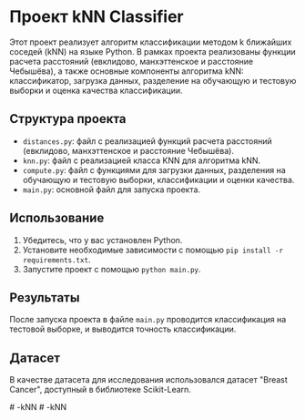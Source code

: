 # Проект kNN Classifier

Этот проект реализует алгоритм классификации методом k ближайших соседей (kNN) на языке Python. В рамках проекта реализованы функции расчета расстояний (евклидово, манхэттенское и расстояние Чебышёва), а также основные компоненты алгоритма kNN: классификатор, загрузка данных, разделение на обучающую и тестовую выборки и оценка качества классификации.

## Структура проекта

- `distances.py`: файл с реализацией функций расчета расстояний (евклидово, манхэттенское и расстояние Чебышёва).
- `knn.py`: файл с реализацией класса KNN для алгоритма kNN.
- `compute.py`: файл с функциями для загрузки данных, разделения на обучающую и тестовую выборки, классификации и оценки качества.
- `main.py`: основной файл для запуска проекта.

## Использование

1. Убедитесь, что у вас установлен Python.
2. Установите необходимые зависимости с помощью `pip install -r requirements.txt`.
3. Запустите проект с помощью `python main.py`.

## Результаты

После запуска проекта в файле `main.py` проводится классификация на тестовой выборке, и выводится точность классификации.

## Датасет

В качестве датасета для исследования использовался датасет "Breast Cancer", доступный в библиотеке Scikit-Learn.



#   - k N N  
 #   - k N N  
 